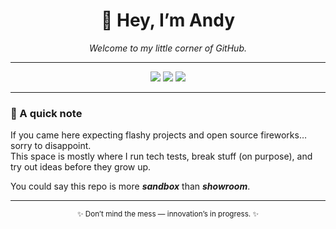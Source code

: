 <h1 align="center">👋 Hey, I’m Andy</h1>

<p align="center">
  <i>Welcome to my little corner of GitHub.</i>  
</p>

---

<p align="center">
  <img src="https://img.shields.io/badge/Tech%20Tests-%F0%9F%9A%80-blueviolet?style=flat-square" />
  <img src="https://img.shields.io/badge/Code%20Sandbox-%F0%9F%92%BB-ff69b4?style=flat-square" />
  <img src="https://img.shields.io/badge/Breaking%20Things-(On%20Purpose)-orange?style=flat-square" />
</p>

---

### 💬 A quick note
If you came here expecting flashy projects and open source fireworks… sorry to disappoint.  
This space is mostly where I run tech tests, break stuff (on purpose), and try out ideas before they grow up.  

You could say this repo is more **_sandbox_** than **_showroom_**.  

---

<p align="center">
  <sub>✨ Don’t mind the mess — innovation’s in progress. ✨</sub>
</p>


<!--
**andyvdev/andyvdev** is a ✨ _special_ ✨ repository because its `README.md` (this file) appears on your GitHub profile.

Here are some ideas to get you started:

- 🔭 I’m currently working on ...
- 🌱 I’m currently learning ...
- 👯 I’m looking to collaborate on ...
- 🤔 I’m looking for help with ...
- 💬 Ask me about ...
- 📫 How to reach me: ...
- 😄 Pronouns: ...
- ⚡ Fun fact: ...
-->
